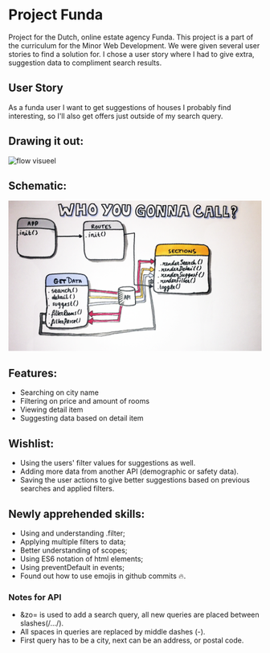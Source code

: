 # Project Funda
Project for the Dutch, online estate agency Funda. This project is a part of the curriculum for the Minor Web Development. We were given several user stories to find a solution for. I chose a user story where I had to give extra, suggestion data to compliment search results.

## User Story
As a funda user I want to get suggestions of houses I probably find interesting, so I'll also get offers just outside of my search query.

## Drawing it out:
![flow visueel](/img/flow_suggest.jpg)

## Schematic:
![flow schematisch](/img/actorDiagram.png)

## Features:
* Searching on city name
* Filtering on price and amount of rooms
* Viewing detail item
* Suggesting data based on detail item

## Wishlist:
* Using the users' filter values for suggestions as well.
* Adding more data from another API (demographic or safety data).
* Saving the user actions to give better suggestions based on previous searches and applied filters.

## Newly apprehended skills:
* Using and understanding .filter;
* Applying multiple filters to data;
* Better understanding of scopes;
* Using ES6 notation of html elements;
* Using preventDefault in events;
* Found out how to use emojis in github commits :fire:.



### Notes for API
+ &zo= is used to add a search query, all new queries are placed between slashes(/.../).
+ All spaces in queries are replaced by middle dashes (-).
+ First query has to be a city, next can be an address, or postal code.
